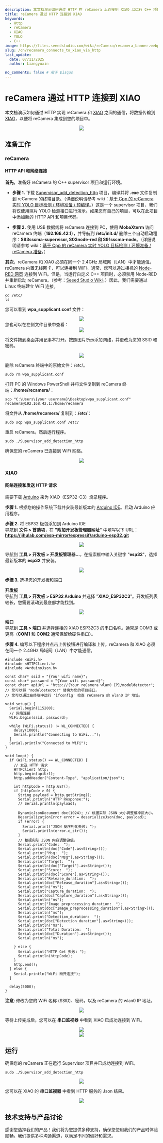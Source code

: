 ```yaml
---
description: 本文档演示如何通过 HTTP 在 reCamera 上连接到 XIAO 以运行 C++ 项目。
title: reCamera 通过 HTTP 连接到 XIAO
keywords:
  - Http
  - reCamera
  - XIAO
  - YOLO
  - C++
image: https://files.seeedstudio.com/wiki/reCamera/recamera_banner.webp
slug: /cn/recamera_connects_to_xiao_via_http
last_update:
  date: 07/11/2025
  author: Liangyuxin

no_comments: false # 用于 Disqus
---
```


# reCamera 通过 HTTP 连接到 XIAO

本文档演示如何通过 HTTP 实现 reCamera 和 [XIAO](https://wiki.seeedstudio.com/cn/SeeedStudio_XIAO_Series_Introduction/) 之间的通信，将数据传输到 [XIAO](https://wiki.seeedstudio.com/cn/SeeedStudio_XIAO_Series_Introduction/)，以便将 reCamera 集成到您的项目中。

<div align="center"><img width={600} src="https://files.seeedstudio.com/wiki/reCamera/reCamera_connects_to_Xiao_via_HTTP/1.png" /></div>

## 准备工作

### reCamera

#### HTTP API 和网络连接

**首先**，准备好 reCamera 的 C++ supervisor 项目和运行环境。

- **步骤 1.** 下载 [Supervisor_add_detection_http](https://files.seeedstudio.com/wiki/reCamera/develop_with_c_cpp/Supervisor_add_detection_http.zip) 项目，编译并将 **.exe** 文件复制到 reCamera 的终端目录。（详细说明请参考 wiki：[基于 Cpp 的 reCamera 实时 YOLO 目标检测 / 环境准备 / 预编译](https://wiki.seeedstudio.com/cn/real_time_yolo_object_detection_using_recamera_based_on_cpp/)。）这是一个 supervisor 项目，我们将仅使用照片 YOLO 检测接口进行演示。如果您有自己的项目，可以在此项目中添加新的 HTTP API 和项目代码。

- **步骤 2.** 使用 USB 数据线将 reCamera 连接到 PC，使用 **MobaXterm** 访问 reCamera 终端（**192.168.42.1**），并导航到 **/etc/init.d/** 删除三个自动启动程序：**S93sscma-supervisor, S03node-red 和 S91sscma-node**。（详细说明请参考 wiki：[基于 Cpp 的 reCamera 实时 YOLO 目标检测 / 环境准备 / reCamera 准备](https://wiki.seeedstudio.com/cn/real_time_yolo_object_detection_using_recamera_based_on_cpp/)。）

**其次**，reCamera 和 XIAO 必须在同一个 2.4GHz 局域网（LAN）中才能通信。reCamera 内置无线网卡，可以连接到 WiFi。通常，您可以通过相机的 [Node-RED 网页](http://192.168.42.1/#/workspace) 连接到 WiFi。但是，当运行自定义 C++ 项目时，必须禁用 Node-RED 并重新启动 reCamera。（参考：[Seeed Studio Wiki](https://wiki.seeedstudio.com/cn/real_time_yolo_object_detection_using_recamera_based_on_cpp/)。）因此，我们需要通过 Linux 终端建立 WiFi 连接。

```
cd /etc/
ls
```

您可以看到 **wpa_supplicant.conf** 文件：
<div align="center"><img width={600} src="https://files.seeedstudio.com/wiki/reCamera/reCamera_connects_to_Xiao_via_HTTP/2.png" /></div>
您也可以在左侧文件目录中查看：
<div align="center"><img width={600} src="https://files.seeedstudio.com/wiki/reCamera/reCamera_connects_to_Xiao_via_HTTP/3.png" /></div>

将文件拖到桌面并用记事本打开。按照图片所示添加网络，并更改为您的 SSID 和密码。

<div align="center"><img width={600} src="https://files.seeedstudio.com/wiki/reCamera/reCamera_connects_to_Xiao_via_HTTP/4.png" /></div>

删除 reCamera 终端中的原始文件：/etc/。

```
sudo rm wpa_supplicant.conf
```

打开 PC 的 Windows PowerShell 并将文件复制到 reCamera 终端：**/home/recamera/**：

```
scp "C:\Users\{your username}\Desktop\wpa_supplicant.conf" recamera@192.168.42.1:/home/recamera
```

将文件从 **/home/recamera/** 复制到：**/etc/**：

```
sudo scp wpa_supplicant.conf /etc/
```

重启 reCamera。然后运行程序。

```
sudo ./Supervisor_add_detection_http
```

确保您的 reCamera 已连接到 WiFi 网络。

<div align="center"><img width={600} src="https://files.seeedstudio.com/wiki/reCamera/reCamera_connects_to_Xiao_via_HTTP/5.png" /></div>

### XIAO

#### 网络连接和发送 HTTP 请求

需要下载 [Arduino](https://www.arduino.cc/en/software) 来为 XIAO（ESP32-C3）烧录程序。

**步骤 1.** 根据您的操作系统下载并安装最新版本的 [Arduino IDE](https://www.arduino.cc/en/software/)。启动 Arduino 应用程序。

**步骤 2.** 将 ESP32 板包添加到 Arduino IDE  
导航到 **文件 > 首选项**，在 **"附加开发板管理器网址"** 中填写以下 URL：  
**https://jihulab.com/esp-mirror/espressif/arduino-esp32.git**

<div align="center"><img width={600} src="https://files.seeedstudio.com/wiki/reCamera/reCamera_connects_to_Xiao_via_HTTP/6.png" /></div>

导航到 **工具 > 开发板 > 开发板管理器...**，在搜索框中输入关键字 "**esp32**"，选择最新版本的 **esp32** 并安装。
<div align="center"><img width={600} src="https://files.seeedstudio.com/wiki/reCamera/reCamera_connects_to_Xiao_via_HTTP/12.png" /></div>

**步骤 3.** 选择您的开发板和端口

**开发板**  
导航到 **工具 > 开发板 > ESP32 Arduino** 并选择 "**XIAO_ESP32C3**"。开发板列表较长，您需要滚动到最底部才能找到。
<div align="center"><img width={600} src="https://files.seeedstudio.com/wiki/reCamera/reCamera_connects_to_Xiao_via_HTTP/13.png" /></div>

**端口**  
导航到 **工具 > 端口** 并选择连接的 XIAO ESP32C3 的串口名称。通常是 COM3 或更高（**COM1** 和 **COM2** 通常保留给硬件串口）。

**步骤 4.** 编写以下程序并点击上传按钮进行编译和上传。reCamera 和 XIAO 必须在同一个 2.4GHz 局域网（LAN）中才能通信。

```
#include <WiFi.h>
#include <HTTPClient.h>
#include <ArduinoJson.h>

const char* ssid = "{Your wifi name}";
const char* password = "{Your wifi password}";
const char* apiUrl = "http://{Your reCamera wlan0 IP}/modeldetector"; // 您可以将 "modeldetector" 替换为您的项目接口。
// 您可以通过在终端中运行 'ifconfig' 检查 reCamera 的 wlan0 IP 地址。

void setup() {
  Serial.begin(115200);
  // 网络连接 
  WiFi.begin(ssid, password);

  while (WiFi.status() != WL_CONNECTED) {
    delay(1000);
    Serial.println("Connecting to WiFi...");
  }
  Serial.println("Connected to WiFi");
}

void loop() {
  if (WiFi.status() == WL_CONNECTED) {
    // 发送 HTTP 请求
    HTTPClient http;
    http.begin(apiUrl); 
    http.addHeader("Content-Type", "application/json"); 

    int httpCode = http.GET();
    if (httpCode > 0) {
      String payload = http.getString(); 
      Serial.println("HTTP Response:");
      // Serial.println(payload);

      DynamicJsonDocument doc(1024); // 根据实际 JSON 大小调整缓冲区大小。
      DeserializationError error = deserializeJson(doc, payload);
      if (error) {
        Serial.print("JSON 反序列化失败: ");
        Serial.println(error.c_str());
      } 
      // 根据实际 JSON 内容调整键值。
      Serial.print("Code:  ");
      Serial.println(doc["Code"].as<String>());      
      Serial.print("Msg:  ");
      Serial.println(doc["Msg"].as<String>());
      Serial.print("Target:  ");
      Serial.println(doc["Target"].as<String>());
      Serial.print("Score:  ");
      Serial.println(doc["Score"].as<String>());
      Serial.print("Release_duration:  ");
      Serial.print(doc["Release_duration"].as<String>());
      Serial.println("ms");
      Serial.print("Capture_duration:  ");
      Serial.print(doc["Capture_duration"].as<String>());
      Serial.println("ms");
      Serial.print("Image_preprocessing_duration:  ");
      Serial.print(doc["Image_preprocessing_duration"].as<String>());
      Serial.println("ms");
      Serial.print("Detection_duration:  ");
      Serial.print(doc["Detection_duration"].as<String>());
      Serial.println("ms");
      Serial.print("Total Duration:  ");
      Serial.print(doc["Duration"].as<String>());
      Serial.println("ms");

    } else {
      Serial.print("HTTP Get 失败: ");
      Serial.println(httpCode);
    }
    http.end();  
  } else {
    Serial.println("WiFi 断开连接");
  }

  delay(5000); 
}

```

**注意**: 修改为您的 WiFi 名称 (SSID)、密码，以及 reCamera 的 wlan0 IP 地址。
<div align="center"><img width={600} src="https://files.seeedstudio.com/wiki/reCamera/reCamera_connects_to_Xiao_via_HTTP/7.png" /></div>

等待上传完成后，您可以在 **串口监视器** 中看到 XIAO 已成功连接到 WiFi。
<div align="center"><img width={600} src="https://files.seeedstudio.com/wiki/reCamera/reCamera_connects_to_Xiao_via_HTTP/8.png" /></div>

<div align="center"><img width={600} src="https://files.seeedstudio.com/wiki/reCamera/reCamera_connects_to_Xiao_via_HTTP/9.png" /></div>

## 运行

确保您的 reCamera 正在运行 Supervisor 项目并已成功连接到 WiFi。

```
sudo ./Supervisor_add_detection_http
```

<div align="center"><img width={600} src="https://files.seeedstudio.com/wiki/reCamera/reCamera_connects_to_Xiao_via_HTTP/10.png" /></div>

您可以在 XIAO 的 **串口监视器** 中看到 HTTP 服务的 Json 结果。

<div align="center"><img width={600} src="https://files.seeedstudio.com/wiki/reCamera/reCamera_connects_to_Xiao_via_HTTP/11.png" /></div>

## 技术支持与产品讨论

感谢您选择我们的产品！我们将为您提供多种支持，确保您使用我们的产品时体验顺畅。我们提供多种沟通渠道，以满足不同的偏好和需求。

<div class="button_tech_support_container">
<a href="https://forum.seeedstudio.com/" class="button_forum"></a>
<a href="https://www.seeedstudio.com/contacts" class="button_email"></a>
</div>

<div class="button_tech_support_container">
<a href="https://discord.gg/eWkprNDMU7" class="button_discord"></a>
<a href="https://github.com/Seeed-Studio/wiki-documents/discussions/69" class="button_discussion"></a>
</div>
